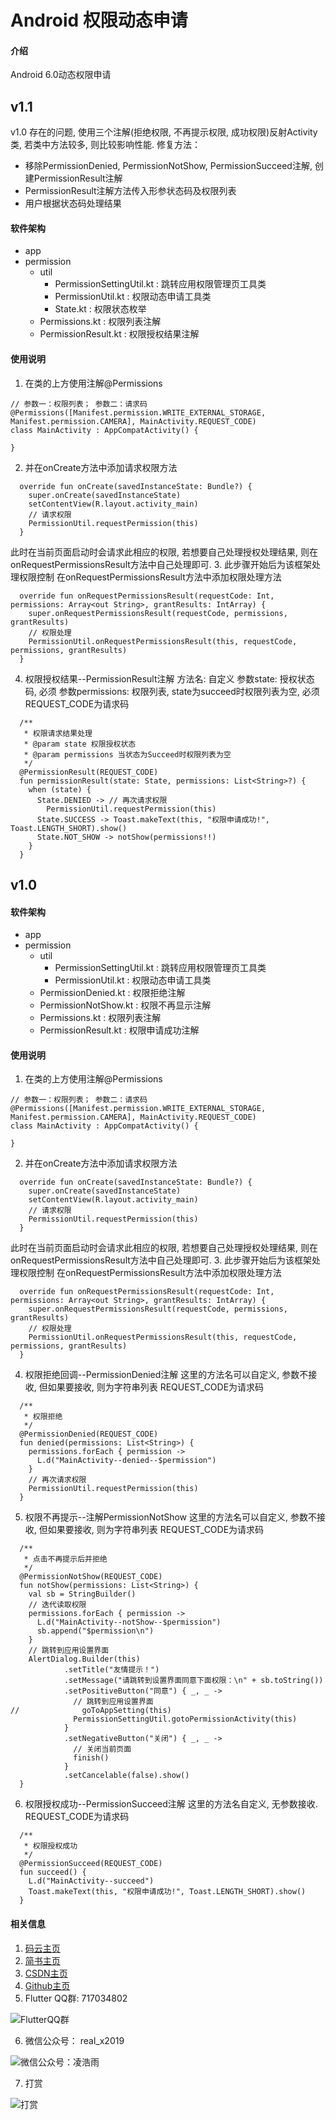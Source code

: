 # Android 权限动态申请

#### 介绍
Android 6.0动态权限申请

## v1.1
v1.0 存在的问题, 使用三个注解(拒绝权限, 不再提示权限, 成功权限)反射Activity类, 若类中方法较多, 则比较影响性能.
修复方法：
- 移除PermissionDenied, PermissionNotShow, PermissionSucceed注解, 创建PermissionResult注解
- PermissionResult注解方法传入形参状态码及权限列表
- 用户根据状态码处理结果

#### 软件架构
- app
- permission
    - util
        - PermissionSettingUtil.kt :  跳转应用权限管理页工具类
        - PermissionUtil.kt        :  权限动态申请工具类
        - State.kt                 :  权限状态枚举
    - Permissions.kt               :  权限列表注解
    - PermissionResult.kt          :  权限授权结果注解

#### 使用说明
1. 在类的上方使用注解@Permissions
```
// 参数一：权限列表； 参数二：请求码
@Permissions([Manifest.permission.WRITE_EXTERNAL_STORAGE, Manifest.permission.CAMERA], MainActivity.REQUEST_CODE)
class MainActivity : AppCompatActivity() {

}
```
2. 并在onCreate方法中添加请求权限方法
```
  override fun onCreate(savedInstanceState: Bundle?) {
    super.onCreate(savedInstanceState)
    setContentView(R.layout.activity_main)
    // 请求权限
    PermissionUtil.requestPermission(this)
  }
```
此时在当前页面启动时会请求此相应的权限, 若想要自己处理授权处理结果, 则在onRequestPermissionsResult方法中自己处理即可.
3. 此步骤开始后为该框架处理权限控制
在onRequestPermissionsResult方法中添加权限处理方法
```
  override fun onRequestPermissionsResult(requestCode: Int, permissions: Array<out String>, grantResults: IntArray) {
    super.onRequestPermissionsResult(requestCode, permissions, grantResults)
    // 权限处理
    PermissionUtil.onRequestPermissionsResult(this, requestCode, permissions, grantResults)
  }
```
4. 权限授权结果--PermissionResult注解
方法名: 自定义
参数state: 授权状态码, 必须
参数permissions: 权限列表, state为succeed时权限列表为空, 必须
REQUEST_CODE为请求码
```
  /**
   * 权限请求结果处理
   * @param state 权限授权状态
   * @param permissions 当状态为Succeed时权限列表为空
   */
  @PermissionResult(REQUEST_CODE)
  fun permissionResult(state: State, permissions: List<String>?) {
    when (state) {
      State.DENIED -> // 再次请求权限
        PermissionUtil.requestPermission(this)
      State.SUCCESS -> Toast.makeText(this, "权限申请成功!", Toast.LENGTH_SHORT).show()
      State.NOT_SHOW -> notShow(permissions!!)
    }
  }
```

## v1.0

#### 软件架构
- app
- permission
    - util
        - PermissionSettingUtil.kt :  跳转应用权限管理页工具类
        - PermissionUtil.kt        :  权限动态申请工具类
    - PermissionDenied.kt          :  权限拒绝注解
    - PermissionNotShow.kt         :  权限不再显示注解
    - Permissions.kt               :  权限列表注解
    - PermissionResult.kt         :  权限申请成功注解

#### 使用说明
1. 在类的上方使用注解@Permissions
```
// 参数一：权限列表； 参数二：请求码
@Permissions([Manifest.permission.WRITE_EXTERNAL_STORAGE, Manifest.permission.CAMERA], MainActivity.REQUEST_CODE)
class MainActivity : AppCompatActivity() {

}
```
2. 并在onCreate方法中添加请求权限方法
```
  override fun onCreate(savedInstanceState: Bundle?) {
    super.onCreate(savedInstanceState)
    setContentView(R.layout.activity_main)
    // 请求权限
    PermissionUtil.requestPermission(this)
  }
```
此时在当前页面启动时会请求此相应的权限, 若想要自己处理授权处理结果, 则在onRequestPermissionsResult方法中自己处理即可.
3. 此步骤开始后为该框架处理权限控制
在onRequestPermissionsResult方法中添加权限处理方法
```
  override fun onRequestPermissionsResult(requestCode: Int, permissions: Array<out String>, grantResults: IntArray) {
    super.onRequestPermissionsResult(requestCode, permissions, grantResults)
    // 权限处理
    PermissionUtil.onRequestPermissionsResult(this, requestCode, permissions, grantResults)
  }
```
4. 权限拒绝回调--PermissionDenied注解
这里的方法名可以自定义, 参数不接收, 但如果要接收, 则为字符串列表
REQUEST_CODE为请求码
```
  /**
   * 权限拒绝
   */
  @PermissionDenied(REQUEST_CODE)
  fun denied(permissions: List<String>) {
    permissions.forEach { permission ->
      L.d("MainActivity--denied--$permission")
    }
    // 再次请求权限
    PermissionUtil.requestPermission(this)
  }
```
5. 权限不再提示--注解PermissionNotShow
这里的方法名可以自定义, 参数不接收, 但如果要接收, 则为字符串列表
REQUEST_CODE为请求码
```
  /**
   * 点击不再提示后并拒绝
   */
  @PermissionNotShow(REQUEST_CODE)
  fun notShow(permissions: List<String>) {
    val sb = StringBuilder()
    // 迭代读取权限
    permissions.forEach { permission ->
      L.d("MainActivity--notShow--$permission")
      sb.append("$permission\n")
    }
    // 跳转到应用设置界面
    AlertDialog.Builder(this)
            .setTitle("友情提示！")
            .setMessage("请跳转到设置界面同意下面权限：\n" + sb.toString())
            .setPositiveButton("同意") { _, _ ->
              // 跳转到应用设置界面
//              goToAppSetting(this)
              PermissionSettingUtil.gotoPermissionActivity(this)
            }
            .setNegativeButton("关闭") { _, _ ->
              // 关闭当前页面
              finish()
            }
            .setCancelable(false).show()
  }
```
6. 权限授权成功--PermissionSucceed注解
这里的方法名自定义, 无参数接收.
REQUEST_CODE为请求码
```
  /**
   * 权限授权成功
   */
  @PermissionSucceed(REQUEST_CODE)
  fun succeed() {
    L.d("MainActivity--succeed")
    Toast.makeText(this, "权限申请成功!", Toast.LENGTH_SHORT).show()
  }
```


#### 相关信息

1. [码云主页](https://gitee.com/mazaiting)
2. [简书主页](https://www.jianshu.com/u/5d2cb4bfeb15)
3. [CSDN主页](https://blog.csdn.net/mazaiting)
4. [Github主页](https://github.com/mazaiting)
5. Flutter QQ群: 717034802

![FlutterQQ群](https://images.gitee.com/uploads/images/2019/0115/104203_240a69e0_1199005.png "FlutterQQ群")

6. 微信公众号： real_x2019

![微信公众号：凌浩雨](https://images.gitee.com/uploads/images/2019/0115/104253_eccc5a6f_1199005.jpeg "real_x2019")

7. 打赏

![打赏](https://test-1256286377.cos.ap-chengdu.myqcloud.com/%E6%94%AF%E4%BB%98%E5%AE%9D.jpg "支付宝")